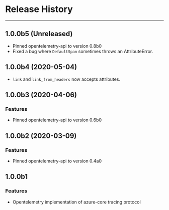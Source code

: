 
# Release History

-------------------
## 1.0.0b5 (Unreleased)

- Pinned opentelemetry-api to version 0.8b0
- Fixed a bug where `DefaultSpan` sometimes throws an AttributeError.

## 1.0.0b4 (2020-05-04)

- `link` and `link_from_headers` now accepts attributes.

## 1.0.0b3 (2020-04-06)

### Features

- Pinned opentelemetry-api to version 0.6b0

## 1.0.0b2 (2020-03-09)

### Features

- Pinned opentelemetry-api to version 0.4a0

## 1.0.0b1

### Features

- Opentelemetry implementation of azure-core tracing protocol
